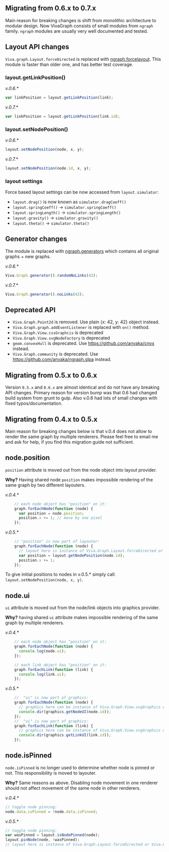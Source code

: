 Migrating from 0.6.x to 0.7.x
-----------------------------
Main reason for breaking changes is shift from monolithic architecture to
modular design. Now VivaGraph consists of small modules from `ngraph` family.
`ngraph` modules are usually very well documented and tested.

## Layout API changes

`Viva.graph.Layout.forceDirected` is replaced with [ngraph.forcelayout](https://github.com/anvaka/ngraph.forcelayout).
This module is faster than older one, and has better test coverage.

### layout.getLinkPosition()
_v.0.6.*_
``` js
var linkPosition = layout.getLinkPosition(link);
```

_v.0.7.*_
``` js
var linkPosition = layout.getLinkPosition(link.id);
```

### layout.setNodePosition()

_v.0.6.*_
``` js
layout.setNodePosition(node, x, y);
```

_v.0.7.*_
``` js
layout.setNodePosition(node.id, x, y);
```

### layout settings
Force based layout settings can be now accessed from `layout.simulator`:

* `layout.drag()` is now known as `simulator.dragCoeff()`
* `layout.springCoeff()` -> `simulator.springCoeff()`
* `layout.springLength()` -> `simulator.springLength()`
* `layout.gravity()` -> `simulator.gravity()`
* `layout.theta()` -> `simulator.theta()`

## Generator changes

The module is replaced with [ngraph.generators](https://github.com/anvaka/ngraph.generators)
which contains all original graphs + new graphs.

_v.0.6.*_
``` js
Viva.Graph.generator().randomNoLinks(42);
```

_v.0.7.*_
``` js
Viva.Graph.generator().noLinks(42);
```

## Deprecated API

* `Viva.Graph.Point2d` is removed. Use plain {x: 42, y: 42} object instead.
* `Viva.Graph.graph.addEventListener` is replaced with `on()` method.
* `Viva.Graph.View.cssGraphcis` is deprecated
* `Viva.Graph.View.svgNodeFactory` is deprecated
* `geom.convexHull` is deprecated. Use https://github.com/anvaka/cnvx
instead.
* `Viva.Graph.community` is deprecated. Use https://github.com/anvaka/ngraph.slpa
instead.

Migrating from 0.5.x to 0.6.x
-----------------------------

Version `0.5.x` and `0.6.x` are almost identical and do not have any breaking
API changes. Primary reason for version bump was that 0.6 had changed build
system from grunt to gulp. Also v.0.6 had lots of small changes with fixed
typos/documentation.

Migrating from 0.4.x to 0.5.x
-----------------------------

Main reason for breaking changes below is that v.0.4 does not allow to render
the same graph by multiple renderers. Please feel free to email me and ask for
help, if you find this migration guide not sufficient.

## node.position

`position` attribute is moved out from the node object into layout provider.

**Why?** Having shared node `position` makes impossible rendering of the same graph by two different layouters.

_v.0.4.*_
``` js
    // each node object has "position" on it:
    graph.forEachNode(function (node) {
      var position = node.position;
      position.x += 1; // move by one pixel
    });
```

_v.0.5.*_
``` js
    // "position" is now part of layouter:
    graph.forEachNode(function (node) {
      // layout here is instance of Viva.Graph.Layout.forceDirected or Viva.Graph.Layout.constant:
      var position = layout.getNodePosition(node.id);
      position.x += 1;
    });
```

To give initial positions to nodes in  v.0.5.* simply call: `layout.setNodePosition(node, x, y)`.

## node.ui

`ui` attribute is moved out from the node/link objects into graphics provider.

**Why?** having shared `ui` attribute makes impossible rendering of the same graph by multiple renderers.

_v.0.4.*_
``` js
    // each node object has "position" on it:
    graph.forEachNode(function (node) {
      console.log(node.ui);
    });

    // each link object has "position" on it:
    graph.forEachLink(function (link) {
      console.log(link.ui);
    });
```

_v.0.5.*_
``` js
    //  "ui" is now part of graphics:
    graph.forEachNode(function (node) {
      // graphics here can be instance of Viva.Graph.View.svgGraphics or Viva.Graph.View.webglGraphics:
      console.dir(graphics.getNodeUI(node.id));
    });
    //  "ui" is now part of graphics:
    graph.forEachLink(function (link) {
      // graphics here can be instance of Viva.Graph.View.svgGraphics or Viva.Graph.View.webglGraphics:
      console.dir(graphics.getLinkUI(link.id));
    });
```

## node.isPinned

`node.isPinned` is no longer used to determine whether node is pinned or not. This responsibility is moved to layouter.

**Why?** Same reasons as above. Disabling node movement in one renderer should not affect movement of the same node in other renderers.

_v.0.4.*_
``` js
// toggle node pinning:
node.data.isPinned = !node.data.isPinned;
```

_v.0.5.*_
``` js
// toggle node pinning:
var wasPinned = layout.isNodePinned(node);
layout.pinNode(node, !wasPinned);
// layout here is instance of Viva.Graph.Layout.forceDirected or Viva.Graph.Layout.constant.
```
